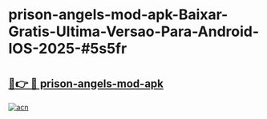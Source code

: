# prison-angels-mod-apk-Baixar-Gratis-Ultima-Versao-Para-Android-IOS-2025-#5s5fr

# <h2><a href="https://ainizakaria.my?title=prison-angels-mod-apk&ref=24M">🔗👉 🔴 prison-angels-mod-apk</a></h2>

[![acn](https://github.com/user-attachments/assets/0f9c940e-d8b0-45ae-aac7-cd30a18b3e1c)](https://ainizakaria.my?title=prison-angels-mod-apk&ref=24M)

